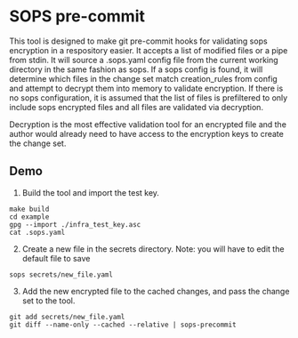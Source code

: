 # SOPS pre-commit

This tool is designed to make git pre-commit hooks for validating sops encryption in a respository easier. It accepts
a list of modified files or a pipe from stdin.  It will source a .sops.yaml config file from the current working directory in the same fashion as sops.
If a sops config is found, it will determine which files in the change set match creation_rules from config and attempt to decrypt them into memory to validate
encryption. If there is no sops configuration, it is assumed that the list of files is prefiltered to only include sops encrypted files and all files are validated via
decryption.

Decryption is the most effective validation tool for an encrypted file and the author would already need to have access to the encryption keys to create the change set.



## Demo

1. Build the tool and import the test key.

```
make build
cd example
gpg --import ./infra_test_key.asc
cat .sops.yaml
```

2. Create a new file in the secrets directory. Note: you will have to edit the default file to save

```
sops secrets/new_file.yaml
```

3. Add the new encrypted file to the cached changes, and pass the change set to the tool.

```
git add secrets/new_file.yaml
git diff --name-only --cached --relative | sops-precommit
```
